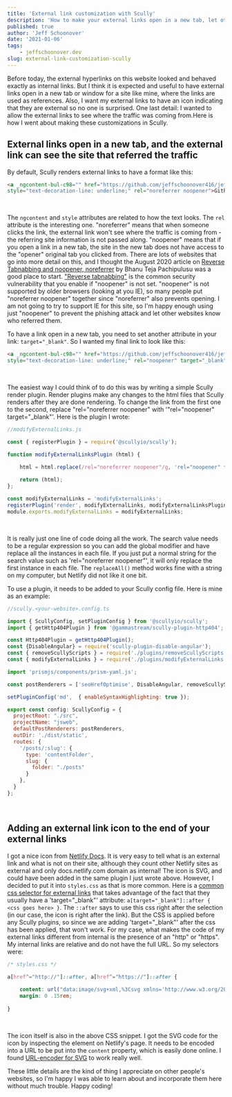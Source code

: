 ```yaml
---
title: 'External link customization with Scully'
description: 'How to make your external links open in a new tab, let other websites know where their traffic is coming from, and add an icon after each external link'
published: true
author: 'Jeff Schoonover'
date: '2021-01-06'
tags:
    - jeffschoonover.dev
slug: external-link-customization-scully
---
```


Before today, the external hyperlinks on this website looked and behaved exactly as internal links.  But I think it is expected and useful to have external links open in a new tab or window for a site like mine, where the links are used as references.  Also, I want my external links to have an icon indicating that they are external so no one is surprised.  One last detail: I wanted to allow the external links to see where the traffic was coming from.Here is how I went about making these customizations in Scully.

## External links open in a new tab, and the external link can see the site that referred the traffic

By default, Scully renders external links to have a format like this:

```html
<a _ngcontent-bul-c98="" href="https://github.com/jeffschoonover416/jeffschoonover.dev-source"
style="text-decoration-line: underline;" rel="noreferrer noopener">Github repository</a>
```

<br>

The `ngcontent` and `style` attributes are related to how the text looks.  The `rel` attribute is the interesting one.  "noreferrer" means that when someone clicks the link, the external link won't see where the traffic is coming from - the referring site information is not passed along.  "noopener" means that if you open a link in a new tab, the site in the new tab does not have access to the "opener" original tab you clicked from.  There are lots of websites that go into more detail on this, and I thought the August 2020 article on [Reverse Tabnabbing and noopener, noreferrer](https://blog.bhanuteja.dev/noopener-noreferrer-and-nofollow-when-to-use-them-how-can-these-prevent-phishing-attacks) by Bhanu Teja Pachipulusu was a good place to start.  ["Reverse tabnabbing"](https://owasp.org/www-community/attacks/Reverse_Tabnabbing) is the common security vulnerability that you enable if "noopener" is not set.  "noopener" is not supported by older browsers (looking at you IE), so many people put "noreferrer noopener" together since "noreferrer" also prevents opening.  I am not going to try to support IE for this site, so I'm happy enough using just "noopener" to prevent the phishing attack and let other websites know who referred them.

To have a link open in a new tab, you need to set another attribute in your link: `target="_blank"`.  So I wanted my final link to look like this:

```html
<a _ngcontent-bul-c98="" href="https://github.com/jeffschoonover416/jeffschoonover.dev-source"
style="text-decoration-line: underline;" rel="noopener" target="_blank">Github repository</a>
```

<br>

The easiest way I could think of to do this was by writing a simple Scully render plugin.  Render plugins make any changes to the html files that Scully renders after they are done rendering.  To change the link from the first one to the second, replace "rel="noreferrer noopener" with '"rel="noopener" target="_blank"'.  Here is the plugin I wrote:

```js
//modifyExternalLinks.js

const { registerPlugin } = require('@scullyio/scully');

function modifyExternalLinksPlugin (html) {

    html = html.replace(/rel="noreferrer noopener"/g, 'rel="noopener" target="_blank"');
    
    return (html);
};

const modifyExternalLinks = 'modifyExternalLinks';
registerPlugin('render', modifyExternalLinks, modifyExternalLinksPlugin);
module.exports.modifyExternalLinks = modifyExternalLinks;
```

<br>

It is really just one line of code doing all the work.  The search value needs to be a regular expression so you can add the global modifier and have replace all the instances in each file.  If you just put a normal string for the search value such as 'rel="noreferrer noopener"', it will only replace the first instance in each file.  The `replaceAll()` method works fine with a string on my computer, but Netlify did not like it one bit.

To use a plugin, it needs to be added to your Scully config file.  Here is mine as an example:

```js
//scully.<your-website>.config.ts

import { ScullyConfig, setPluginConfig } from '@scullyio/scully';
import { getHttp404Plugin } from '@gammastream/scully-plugin-http404';

const Http404Plugin = getHttp404Plugin();
const {DisableAngular} = require('scully-plugin-disable-angular');
const { removeScullyScripts } = require('./plugins/removeScullyScripts');
const { modifyExternalLinks } = require('./plugins/modifyExternalLinks');

import 'prismjs/components/prism-yaml.js';

const postRenderers = ['seoHrefOptimise', DisableAngular, removeScullyScripts, modifyExternalLinks, Http404Plugin];

setPluginConfig('md',  { enableSyntaxHighlighting: true });

export const config: ScullyConfig = {
  projectRoot: "./src",
  projectName: "jsweb",
  defaultPostRenderers: postRenderers,
  outDir: './dist/static',
  routes: {
    '/posts/:slug': {
      type: 'contentFolder',
      slug: {
        folder: "./posts"
      }
    },
  }
};
```

<br>

## Adding an external link icon to the end of your external links

I got a nice icon from [Netlify Docs](https://docs.netlify.com/).  It is very easy to tell what is an external link and what is not on their site, although they count other Netlify sites as external and only docs.netlify.com domain as internal!  The icon is SVG, and could have been added in the same plugin I just wrote above.  However, I decided to put it into `styles.css` as that is more common.  Here is a [common css selector for external links](https://waaz.xyz/adding-external-link-indicator-with-css/) that takes advantage of the fact that they usually have a 'target="_blank"' attribute: `a[target="_blank"]::after { <css goes here> }`.  The `::after` says to use this css right after the selection (in our case, the icon is right after the link).  But the CSS is applied before any Scully plugins, so since we are adding 'target="_blank"' after the css has been applied, that won't work.  For my case, what makes the code of my external links different from internal is the presence of an "http" or "https".  My internal links are relative and do not have the full URL.  So my selectors were:

```css
/* styles.css */

a[href^="http://"]::after, a[href^="https://"]::after {
    
    content: url("data:image/svg+xml,%3Csvg xmlns='http://www.w3.org/2000/svg' width='11' height='10' viewBox='0 0 11 10'%3E%3Cpolygon fill='black' points='12 5.038 6.962 10.066 5.668 8.772 8.502 5.961 0 5.961 0 4.116 8.502 4.116 5.691 1.282 6.984 0' transform='rotate(-40 6 5.033)'/%3E%3C/svg%3E");
    margin: 0 .15rem;
    
}
```

<br>

The icon itself is also in the above CSS snippet.  I got the SVG code for the icon by inspecting the element on Netlify's page.  It needs to be encoded into a URL to be put into the `content` property, which is easily done online.  I found [URL-encoder for SVG](https://yoksel.github.io/url-encoder/) to work really well.

These little details are the kind of thing I appreciate on other people's websites, so I'm happy I was able to learn about and incorporate them here without much trouble.  Happy coding!
